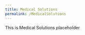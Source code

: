 ```yaml
---
title: Medical Solutions
permalink: /MedicalSolutions
---
```


This is Medical Solutions placeholder
